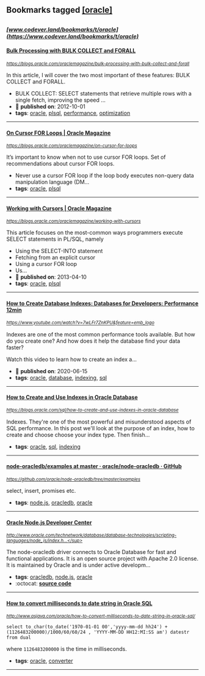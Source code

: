 ## Bookmarks tagged [[oracle]](https://www.codever.land/search?q=[oracle])

_<sup><sup>[www.codever.land/bookmarks/t/oracle](https://www.codever.land/bookmarks/t/oracle)</sup></sup>_
---
#### [Bulk Processing with BULK COLLECT and FORALL](https://blogs.oracle.com/oraclemagazine/bulk-processing-with-bulk-collect-and-forall)
_<sup>https://blogs.oracle.com/oraclemagazine/bulk-processing-with-bulk-collect-and-forall</sup>_

In this article, I will cover the two most important of these features: BULK COLLECT and FORALL.
* BULK COLLECT: SELECT statements that retrieve multiple rows with a single fetch, improving the speed ...
* :calendar: **published on**: 2012-10-01
* **tags**: [oracle](../tagged/oracle.md), [plsql](../tagged/plsql.md), [performance](../tagged/performance.md), [optimization](../tagged/optimization.md)
---
#### [On Cursor FOR Loops | Oracle Magazine](https://blogs.oracle.com/oraclemagazine/on-cursor-for-loops)
_<sup>https://blogs.oracle.com/oraclemagazine/on-cursor-for-loops</sup>_

It’s important to know when not to use cursor FOR loops. Set of recommendations about cursor FOR loops.
* Never use a cursor FOR loop if the loop body executes non-query data manipulation language (DM...
* **tags**: [oracle](../tagged/oracle.md), [plsql](../tagged/plsql.md)
---
#### [Working with Cursors | Oracle Magazine](https://blogs.oracle.com/oraclemagazine/working-with-cursors)
_<sup>https://blogs.oracle.com/oraclemagazine/working-with-cursors</sup>_

This article focuses on the most-common ways programmers execute SELECT statements in PL/SQL, namely
* Using the SELECT-INTO statement
* Fetching from an explicit cursor
* Using a cursor FOR loop
* Us...
* :calendar: **published on**: 2013-04-10
* **tags**: [oracle](../tagged/oracle.md), [plsql](../tagged/plsql.md)
---
#### [How to Create Database Indexes: Databases for Developers: Performance 12min](https://www.youtube.com/watch?v=7wLFr7ZnKPU&feature=emb_logo)
_<sup>https://www.youtube.com/watch?v=7wLFr7ZnKPU&feature=emb_logo</sup>_

Indexes are one of the most common performance tools available. 
But how do you create one? And how does it help the database find your data faster?

Watch this video to learn how to create an index a...
* :calendar: **published on**: 2020-06-15
* **tags**: [oracle](../tagged/oracle.md), [database](../tagged/database.md), [indexing](../tagged/indexing.md), [sql](../tagged/sql.md)
---
#### [How to Create and Use Indexes in Oracle Database](https://blogs.oracle.com/sql/how-to-create-and-use-indexes-in-oracle-database)
_<sup>https://blogs.oracle.com/sql/how-to-create-and-use-indexes-in-oracle-database</sup>_

Indexes. They're one of the most powerful and misunderstood aspects of SQL performance. In this post we'll look at the purpose of an index, how to create and choose choose your index type. Then finish...
* **tags**: [oracle](../tagged/oracle.md), [sql](../tagged/sql.md), [indexing](../tagged/indexing.md)
---
#### [node-oracledb/examples at master · oracle/node-oracledb · GitHub](https://github.com/oracle/node-oracledb/tree/master/examples)
_<sup>https://github.com/oracle/node-oracledb/tree/master/examples</sup>_

select, insert, promises etc.
* **tags**: [node.js](../tagged/node.js.md), [oracledb](../tagged/oracledb.md), [oracle](../tagged/oracle.md)
---
#### [Oracle Node.js Developer Center](http://www.oracle.com/technetwork/database/database-technologies/scripting-languages/node_js/index.html)
_<sup>http://www.oracle.com/technetwork/database/database-technologies/scripting-languages/node_js/index.h...</sup>_

The node-oracledb driver connects to Oracle Database for fast and functional applications. It is an open source project with Apache 2.0 license. It is maintained by Oracle and is under active developm...
* **tags**: [oracledb](../tagged/oracledb.md), [node.js](../tagged/node.js.md), [oracle](../tagged/oracle.md)
* :octocat: **[source code](https://github.com/oracle/node-oracledb)**
---
#### [How to convert milliseconds to date string in Oracle SQL](http://www.asjava.com/oracle/how-to-convert-milliseconds-to-date-string-in-oracle-sql/)
_<sup>http://www.asjava.com/oracle/how-to-convert-milliseconds-to-date-string-in-oracle-sql/</sup>_

```
select to_char(to_date('1970-01-01 00','yyyy-mm-dd hh24') +
(1126483200000)/1000/60/60/24 , 'YYYY-MM-DD HH12:MI:SS am') datestr from dual
```
where `1126483200000` is the time in milliseconds. 
* **tags**: [oracle](../tagged/oracle.md), [converter](../tagged/converter.md)
---
